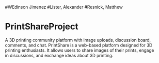 #WEdinson Jimenez
#Lister, Alexander
#Resnick, Matthew
# PrintShareProject
A 3D printing community platform with image uploads, discussion board, comments, and chat.
PrintShare is a web-based platform designed for 3D printing enthusiasts. It allows users to share images of their prints, engage in discussions, and exchange ideas about 3D printing.
